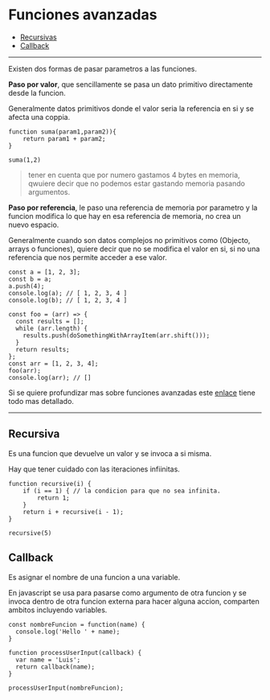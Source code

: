 # Funciones avanzadas

+ [Recursivas](#recursiva)
+ [Callback](#callback)

---

Existen dos formas de pasar parametros a las funciones.

**Paso por valor**, que sencillamente se pasa un dato primitivo directamente desde la funcion. 

Generalmente datos primitivos donde el valor seria la referencia en si y se afecta una coppia.

    function suma(param1,param2)){
        return param1 + param2;
    }

    suma(1,2)

> tener en cuenta que por numero gastamos 4 bytes en memoria, qwuiere decir que no podemos estar gastando memoria pasando argumentos.

**Paso por referencia**, le paso una referencia de memoria por parametro y la funcion modifica lo que hay en esa referencia de memoria, no crea un nuevo espacio. 

Generalmente cuando son datos complejos no primitivos como (Objecto, arrays o funciones), quiere decir que no se modifica el valor en si, si no una referencia que nos permite acceder a ese valor. 

    const a = [1, 2, 3];
    const b = a;
    a.push(4);
    console.log(a); // [ 1, 2, 3, 4 ]
    console.log(b); // [ 1, 2, 3, 4 ]
    
    const foo = (arr) => {
      const results = [];
      while (arr.length) {
        results.push(doSomethingWithArrayItem(arr.shift()));
      }
      return results;
    };
    const arr = [1, 2, 3, 4];
    foo(arr);
    console.log(arr); // []


Si se quiere profundizar mas sobre funciones avanzadas este [enlace](https://medium.com/laboratoria-developers/por-valor-vs-por-referencia-en-javascript-de3daf53a8b9) tiene todo mas detallado. 

---
## Recursiva

Es una funcion que devuelve un valor y se invoca a si misma.

Hay que tener cuidado con las iteraciones infiinitas. 

    function recursive(i) {
        if (i == 1) { // la condicion para que no sea infinita. 
            return 1;
        }
        return i + recursive(i - 1);
    }

    recursive(5)

## Callback

Es asignar el nombre de una funcion a una variable. 

En javascript se usa para pasarse como argumento de otra funcion y se invoca dentro de otra funcion externa para hacer alguna accion, comparten ambitos incluyendo variables. 

    const nombreFuncion = function(name) {
      console.log('Hello ' + name);
    }

    function processUserInput(callback) {
      var name = 'Luis';
      return callback(name);
    }
    
    processUserInput(nombreFuncion);    

